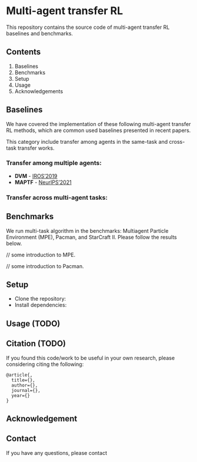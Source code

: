 # Multi-agent transfer RL
This repository contains the source code of multi-agent transfer RL baselines and benchmarks. 

## Contents

1. Baselines
2. Benchmarks
3. Setup
4. Usage
5. Acknowledgements

## Baselines

We have covered the implementation of these following multi-agent transfer RL methods, which are common used baselines presented in recent papers. 

This category include transfer among agents in the same-task and cross-task transfer works.

### Transfer among multiple agents:

- **DVM** - [IROS’2019](https://dl.acm.org/doi/abs/10.5555/3306127.3331795)
- **MAPTF** - [NeurIPS’2021](https://proceedings.neurips.cc/paper/2021/hash/8d9a6e908ed2b731fb96151d9bb94d49-Abstract.html)


### Transfer across multi-agent tasks:


## Benchmarks

We run multi-task algorithm in the benchmarks: Multiagent Particle Environment (MPE), Pacman, and StarCraft II. Please follow the results below.

// some introduction to MPE.

// some introduction to Pacman.


## Setup

+ Clone the repository: 
+ Install dependencies: 

## Usage (TODO)



## Citation (TODO)
If you found this code/work to be useful in your own research, please considering citing the following:

```
@article{,
  title={},
  author={},
  journal={},
  year={}
}
```

## Acknowledgement



## Contact
If you have any questions, please contact 
